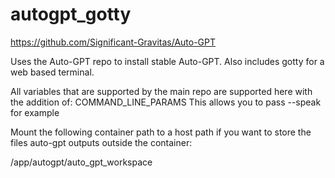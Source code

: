 # autogpt_gotty
https://github.com/Significant-Gravitas/Auto-GPT

Uses the Auto-GPT repo to install stable Auto-GPT. Also includes gotty for a web based terminal.


All variables that are supported by the main repo are supported here with the addition of: COMMAND_LINE_PARAMS
This allows you to pass --speak for example

Mount the following container path to a host path if you want to store the files auto-gpt outputs outside the container:

/app/autogpt/auto_gpt_workspace

